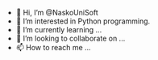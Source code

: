 - 👋 Hi, I’m @NaskoUniSoft
- 👀 I’m interested in Python programming.
- 🌱 I’m currently learning ...
- 💞️ I’m looking to collaborate on ...
- 📫 How to reach me ...

<!---
NaskoUniSoft/NaskoUniSoft is a ✨ special ✨ repository because its `README.md` (this file) appears on your GitHub profile.
You can click the Preview link to take a look at your changes.
--->
